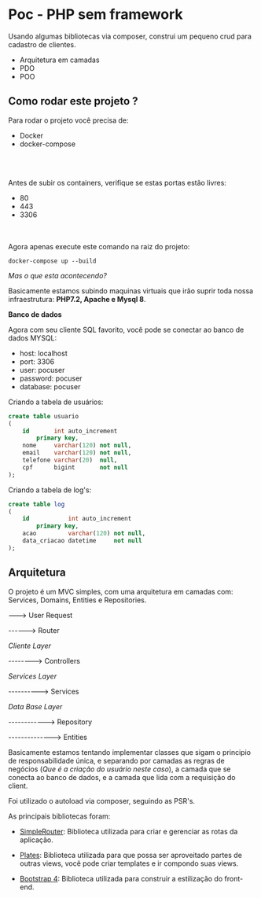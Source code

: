 # Poc - PHP sem framework

Usando algumas bibliotecas via composer, construi um pequeno crud para cadastro de clientes.

- Arquitetura em camadas
- PDO
- POO 

## Como rodar este projeto ?

Para rodar o projeto você precisa de:

- Docker
- docker-compose
<br>
<br>

Antes de subir os containers, verifique se estas portas estão livres:

- 80
- 443
- 3306
<br>
<br>
Agora apenas execute este comando na raiz do projeto:

``` 
docker-compose up --build
```

*Mas o que esta acontecendo?*

Basicamente estamos subindo maquinas virtuais que irão suprir toda nossa infraestrutura: **PHP7.2, Apache e Mysql 8**.

**Banco de dados**

Agora com seu cliente SQL favorito, você pode se conectar ao banco de dados MYSQL:

- host: localhost
- port: 3306
- user: pocuser
- password: pocuser
- database: pocuser

Criando a tabela de usuários:

```sql
create table usuario
(
    id       int auto_increment
        primary key,
    nome     varchar(120) not null,
    email    varchar(120) not null,
    telefone varchar(20)  null,
    cpf      bigint       not null
);
```
Criando a tabela de log's:

```sql
create table log
(
    id           int auto_increment
        primary key,
    acao         varchar(120) not null,
    data_criacao datetime     not null
);
```

## Arquitetura

O projeto é um MVC simples, com uma arquitetura em camadas com: Services, Domains, Entities e Repositories.

---> User Request

------> Router

*Cliente Layer*

--------> Controllers

*Services Layer*

----------> Services

*Data Base Layer*

------------> Repository

--------------> Entities

Basicamente estamos tentando implementar classes que sigam o principio de responsabilidade única, e separando por camadas as regras de negócios (*Que é a criação do usuário neste caso*), a camada que se conecta ao banco de dados, e a camada que lida com a requisição do client.

Foi utilizado o autoload via composer, seguindo as PSR's.

As principais bibliotecas foram:

- [SimpleRouter](https://github.com/skipperbent/simple-php-router/tree/master/src/Pecee/SimpleRouter): Biblioteca utilizada para criar e gerenciar as rotas da aplicação.

- [Plates](http://platesphp.com/): Biblioteca utilizada para que possa ser aproveitado partes de outras views, você pode criar templates e ir compondo suas views.

- [Bootstrap 4](https://getbootstrap.com/): Biblioteca utilizada para construir a estilização do front-end.
